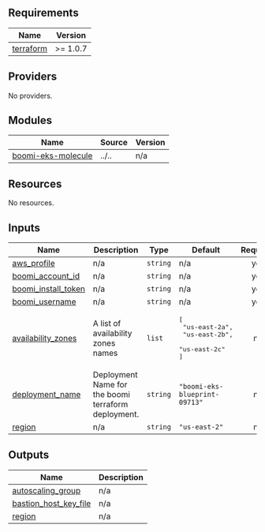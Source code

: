 <!-- BEGIN_TF_DOCS -->
## Requirements

| Name | Version |
|------|---------|
| <a name="requirement_terraform"></a> [terraform](#requirement\_terraform) | >= 1.0.7 |

## Providers

No providers.

## Modules

| Name | Source | Version |
|------|--------|---------|
| <a name="module_boomi-eks-molecule"></a> [boomi-eks-molecule](#module\_boomi-eks-molecule) | ../.. | n/a |

## Resources

No resources.

## Inputs

| Name | Description | Type | Default | Required |
|------|-------------|------|---------|:--------:|
| <a name="input_aws_profile"></a> [aws\_profile](#input\_aws\_profile) | n/a | `string` | n/a | yes |
| <a name="input_boomi_account_id"></a> [boomi\_account\_id](#input\_boomi\_account\_id) | n/a | `string` | n/a | yes |
| <a name="input_boomi_install_token"></a> [boomi\_install\_token](#input\_boomi\_install\_token) | n/a | `string` | n/a | yes |
| <a name="input_boomi_username"></a> [boomi\_username](#input\_boomi\_username) | n/a | `string` | n/a | yes |
| <a name="input_availability_zones"></a> [availability\_zones](#input\_availability\_zones) | A list of availability zones names | `list` | <pre>[<br>  "us-east-2a",<br>  "us-east-2b",<br>  "us-east-2c"<br>]</pre> | no |
| <a name="input_deployment_name"></a> [deployment\_name](#input\_deployment\_name) | Deployment Name for the boomi terraform deployment. | `string` | `"boomi-eks-blueprint-09713"` | no |
| <a name="input_region"></a> [region](#input\_region) | n/a | `string` | `"us-east-2"` | no |

## Outputs

| Name | Description |
|------|-------------|
| <a name="output_autoscaling_group"></a> [autoscaling\_group](#output\_autoscaling\_group) | n/a |
| <a name="output_bastion_host_key_file"></a> [bastion\_host\_key\_file](#output\_bastion\_host\_key\_file) | n/a |
| <a name="output_region"></a> [region](#output\_region) | n/a |
<!-- END_TF_DOCS -->
